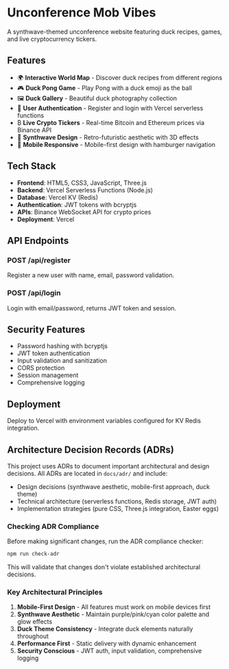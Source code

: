 # Unconference Mob Vibes

A synthwave-themed unconference website featuring duck recipes, games, and live cryptocurrency tickers.

## Features

- 🌍 **Interactive World Map** - Discover duck recipes from different regions
- 🎮 **Duck Pong Game** - Play Pong with a duck emoji as the ball
- 🖼️ **Duck Gallery** - Beautiful duck photography collection
- 🔐 **User Authentication** - Register and login with Vercel serverless functions
- ₿ **Live Crypto Tickers** - Real-time Bitcoin and Ethereum prices via Binance API
- 🎨 **Synthwave Design** - Retro-futuristic aesthetic with 3D effects
- 📱 **Mobile Responsive** - Mobile-first design with hamburger navigation

## Tech Stack

- **Frontend**: HTML5, CSS3, JavaScript, Three.js
- **Backend**: Vercel Serverless Functions (Node.js)
- **Database**: Vercel KV (Redis)
- **Authentication**: JWT tokens with bcryptjs
- **APIs**: Binance WebSocket API for crypto prices
- **Deployment**: Vercel

## API Endpoints

### POST /api/register
Register a new user with name, email, password validation.

### POST /api/login  
Login with email/password, returns JWT token and session.

## Security Features

- Password hashing with bcryptjs
- JWT token authentication
- Input validation and sanitization
- CORS protection
- Session management
- Comprehensive logging

## Deployment

Deploy to Vercel with environment variables configured for KV Redis integration.

## Architecture Decision Records (ADRs)

This project uses ADRs to document important architectural and design decisions. All ADRs are located in `docs/adr/` and include:

- Design decisions (synthwave aesthetic, mobile-first approach, duck theme)
- Technical architecture (serverless functions, Redis storage, JWT auth)
- Implementation strategies (pure CSS, Three.js integration, Easter eggs)

### Checking ADR Compliance

Before making significant changes, run the ADR compliance checker:

```bash
npm run check-adr
```

This will validate that changes don't violate established architectural decisions.

### Key Architectural Principles

1. **Mobile-First Design** - All features must work on mobile devices first
2. **Synthwave Aesthetic** - Maintain purple/pink/cyan color palette and glow effects
3. **Duck Theme Consistency** - Integrate duck elements naturally throughout
4. **Performance First** - Static delivery with dynamic enhancement
5. **Security Conscious** - JWT auth, input validation, comprehensive logging